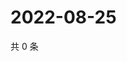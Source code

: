 # 2022-08-25

共 0 条

<!-- BEGIN WEIBO -->
<!-- 最后更新时间 Thu Aug 25 2022 02:18:57 GMT+0800 (China Standard Time) -->

<!-- END WEIBO -->

